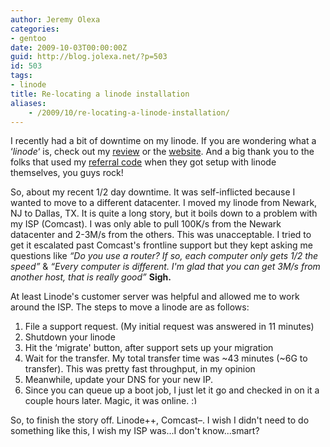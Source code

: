 ```yaml
---
author: Jeremy Olexa
categories:
- gentoo
date: 2009-10-03T00:00:00Z
guid: http://blog.jolexa.net/?p=503
id: 503
tags:
- linode
title: Re-locating a linode installation
aliases:
    - /2009/10/re-locating-a-linode-installation/
---
```


I recently had a bit of downtime on my linode. If you are wondering what a &#8216;*linode*&#8216; is, check out my [review][1] or the [website][2]. And a big thank you to the folks that used my [referral code][3] when they got setup with linode themselves, you guys rock!

So, about my recent 1/2 day downtime. It was self-inflicted because I wanted to move to a different datacenter. I moved my linode from Newark, NJ to Dallas, TX. It is quite a long story, but it boils down to a problem with my ISP (Comcast). I was only able to pull 100K/s from the Newark datacenter and 2-3M/s from the others. This was unacceptable. I tried to get it escalated past Comcast's frontline support but they kept asking me questions like *&#8220;Do you use a router? If so, each computer only gets 1/2 the speed&#8221;* & *&#8220;Every computer is different. I'm glad that you can get 3M/s from another host, that is really good&#8221;* **Sigh.**

At least Linode's customer server was helpful and allowed me to work around the <censored> ISP. The steps to move a linode are as follows:

  1. File a support request. (My initial request was answered in 11 minutes)
  2. Shutdown your linode
  3. Hit the &#8216;migrate' button, after support sets up your migration
  4. Wait for the transfer. My total transfer time was ~43 minutes (~6G to transfer). This was pretty fast throughput, in my opinion
  5. Meanwhile, update your DNS for your new IP.
  6. Since you can queue up a boot job, I just let it go and checked in on it a couple hours later. Magic, it was online. <img src="http://blog.jolexa.net/wp-includes/images/smilies/simple-smile.png" alt=":)" class="wp-smiley" style="height: 1em; max-height: 1em;" />

So, to finish the story off. Linode++, Comcast&#8211;. I wish I didn't need to do something like this, I wish my ISP was...I don't know...smart?

 [1]: http://blog.jolexa.net/2009/05/13/in-depth-linode-vps-review/
 [2]: http://linode.com
 [3]: http://www.linode.com/?r=b4fa70eb87c890e08baf7b0c7852fb7cecd8963b